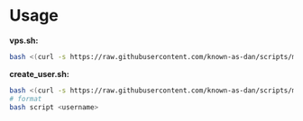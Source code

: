 # Usage
**vps.sh:**
```bash
bash <(curl -s https://raw.githubusercontent.com/known-as-dan/scripts/master/setup/vps.sh)
```
**create_user.sh:**
```bash
bash <(curl -s https://raw.githubusercontent.com/known-as-dan/scripts/master/setup/create_user.sh
# format
bash script <username>
```
